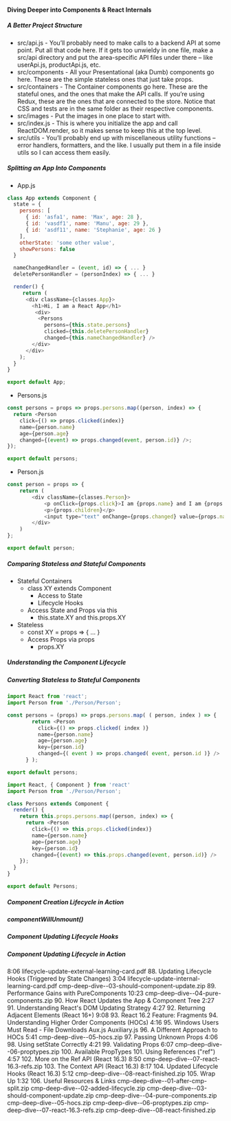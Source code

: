 #### Diving Deeper into Components & React Internals

##### A Better Project Structure
* src/api.js - You’ll probably need to make calls to a backend API at some point. Put all that code here. If it gets too unwieldy in one file, make a src/api directory and put the area-specific API files under there – like userApi.js, productApi.js, etc.
* src/components - All your Presentational (aka Dumb) components go here. These are the simple stateless ones that just take props.
* src/containers - The Container components go here. These are the stateful ones, and the ones that make the API calls. If you’re using Redux, these are the ones that are connected to the store. Notice that CSS and tests are in the same folder as their respective components.
* src/images - Put the images in one place to start with.
* src/index.js - This is where you initialize the app and call ReactDOM.render, so it makes sense to keep this at the top level.
* src/utils - You’ll probably end up with miscellaneous utility functions – error handlers, formatters, and the like. I usually put them in a file inside utils so I can access them easily.

##### Splitting an App Into Components
* App.js
```javascript
class App extends Component {
  state = {
    persons: [
      { id: 'asfa1', name: 'Max', age: 28 },
      { id: 'vasdf1', name: 'Manu', age: 29 },
      { id: 'asdf11', name: 'Stephanie', age: 26 }
    ],
    otherState: 'some other value',
    showPersons: false
  }

  nameChangedHandler = (event, id) => { ... }
  deletePersonHandler = (personIndex) => { ... }

  render() {
     return (
      <div className={classes.App}>
        <h1>Hi, I am a React App</h1>
         <div>
          <Persons
            persons={this.state.persons}
            clicked={this.deletePersonHandler}
            changed={this.nameChangedHandler} />
        </div>
      </div>
    );
  }
}

export default App;
```
* Persons.js
```javascript
const persons = props => props.persons.map((person, index) => {
  return <Person
    click={() => props.clicked(index)}
    name={person.name}
    age={person.age}
    changed={(event) => props.changed(event, person.id)} />;
});

export default persons;
```
* Person.js
```javascript
const person = props => {
    return (
        <div className={classes.Person}>
            <p onClick={props.click}>I am {props.name} and I am {props.age} years old!</p>
            <p>{props.children}</p>
            <input type="text" onChange={props.changed} value={props.name} />
        </div>
    )
};

export default person;
```

##### Comparing Stateless and Stateful Components
* Stateful Containers
  * class XY extends Component
    * Access to State
    * Lifecycle Hooks
  * Access State and Props via this
    * this.state.XY and this.props.XY
* Stateless
  * const XY = props => { ... }
  * Access Props via props
    * props.XY
    
##### Understanding the Component Lifecycle

##### Converting Stateless to Stateful Components
```javascript
import React from 'react';
import Person from './Person/Person';

const persons = (props) => props.persons.map( ( person, index ) => {
        return <Person
          click={() => props.clicked( index )}
          name={person.name}
          age={person.age}
          key={person.id}
          changed={( event ) => props.changed( event, person.id )} />
      } );

export default persons;
```
```javascript
import React, { Component } from 'react'
import Person from './Person/Person';

class Persons extends Component {
  render() {
    return this.props.persons.map((person, index) => {
      return <Person
        click={() => this.props.clicked(index)}
        name={person.name}
        age={person.age}
        key={person.id}
        changed={(event) => this.props.changed(event, person.id)} />
    });
  }
}

export default Persons;
```

##### Component Creation Lifecycle in Action

##### componentWillUnmount()

##### Component Updating Lifecycle Hooks

##### Component Updating Lifecycle in Action
8:06
lifecycle-update-external-learning-card.pdf
88. Updating Lifecycle Hooks (Triggered by State Changes)
3:04
lifecycle-update-internal-learning-card.pdf
cmp-deep-dive--03-should-component-update.zip
89. Performance Gains with PureComponents
10:23
cmp-deep-dive--04-pure-components.zip
90. How React Updates the App & Component Tree
2:27
91. Understanding React's DOM Updating Strategy
4:27
92. Returning Adjacent Elements (React 16+)
9:08
93. React 16.2 Feature: Fragments
94. Understanding Higher Order Components (HOCs)
4:16
95. Windows Users Must Read - File Downloads
Aux.js
Auxiliary.js
96. A Different Approach to HOCs
5:41
cmp-deep-dive--05-hocs.zip
97. Passing Unknown Props
4:06
98. Using setState Correctly
4:21
99. Validating Props
6:07
cmp-deep-dive--06-proptypes.zip
100. Available PropTypes
101. Using References ("ref")
4:57
102. More on the Ref API (React 16.3)
8:50
cmp-deep-dive--07-react-16.3-refs.zip
103. The Context API (React 16.3)
8:17
104. Updated Lifecycle Hooks (React 16.3)
5:12
cmp-deep-dive--08-react-finished.zip
105. Wrap Up
1:32
106. Useful Resources & Links
cmp-deep-dive--01-after-cmp-split.zip
cmp-deep-dive--02-added-lifecycle.zip
cmp-deep-dive--03-should-component-update.zip
cmp-deep-dive--04-pure-components.zip
cmp-deep-dive--05-hocs.zip
cmp-deep-dive--06-proptypes.zip
cmp-deep-dive--07-react-16.3-refs.zip
cmp-deep-dive--08-react-finished.zip
